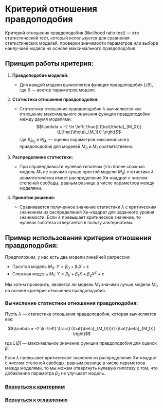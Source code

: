 # Критерий отношения правдоподобия

Критерий отношения правдоподобия (likelihood ratio test) — это статистический тест, который используется для сравнения статистических моделей, проверки значимости параметров или выбора наилучшей модели на основе максимального правдоподобия.

## Принцип работы критерия:

1. **Правдоподобие моделей:**
   - Для каждой модели вычисляется функция правдоподобия $L(\theta)$, где $\theta$ — вектор параметров модели.

2. **Статистика отношения правдоподобия:**
   - Статистика отношения правдоподобия $\lambda$ вычисляется как отношение максимального значения функции правдоподобия между двумя моделями:
     $$\lambda = -2 \ln \left( \frac{L(\hat{\theta}_{M_0})}{L(\hat{\theta}_{M_1})} \right)$$
     где $\hat{\theta}_{M_0}$ и $\hat{\theta}_{M_1}$ — оценки параметров максимального правдоподобия для моделей $M_0$ и $M_1$ соответственно.

3. **Распределение статистики:**
   - При справедливости нулевой гипотезы (что более сложная модель $M_1$ не значимо лучше простой модели $M_0$) статистика $\lambda$ асимптотически имеет распределение Хи-квадрат с числом степеней свободы, равным разнице в числе параметров между моделями.

4. **Принятие решения:**
   - Сравнивается полученное значение статистики $\lambda$ с критическим значением из распределения Хи-квадрат для заданного уровня значимости. Если $\lambda$ превышает критическое значение, то нулевая гипотеза отвергается в пользу альтернативы.

## Пример использования критерия отношения правдоподобия:

Предположим, у нас есть две модели линейной регрессии:
- Простая модель $M_0$: $Y = \beta_0 + \beta_1 X + \varepsilon$
- Сложная модель $M_1$: $Y = \beta_0 + \beta_1 X + \beta_2 X^2 + \varepsilon$

Мы хотим проверить, является ли модель $M_1$ значимо лучше модели $M_0$ на основе критерия отношения правдоподобия.

### Вычисление статистики отношения правдоподобия:

Пусть $\lambda$ — статистика отношения правдоподобия, которая вычисляется как:

$$\lambda = -2 \ln \left( \frac{L(\hat{\beta}_{M_0})}{L(\hat{\beta}_{M_1})} \right)$$

где $L(\hat{\beta})$ — максимальное значение функции правдоподобия для оценок $\hat{\beta}$.

Если $\lambda$ превышает критическое значение из распределения Хи-квадрат с числом степеней свободы, равным разнице в числе параметров между моделями, то мы можем отвергнуть нулевую гипотезу о том, что добавление параметра $\beta_2$ не улучшает модель.

### [Вернуться к критериям](../Navigation_criteria.md)

### [Вернуться к оглавлению](../../README.md)
